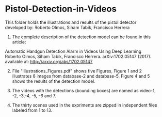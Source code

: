 # Pistol-Detection-in-Videos
This folder holds the illustrations and results of the pistol detector developed by: Roberto Olmos, Siham Tabik, Francisco Herrera


1. The complete description of the detection model can be found in this article:

Automatic Handgun Detection Alarm in Videos Using Deep Learning. Roberto Olmos, Siham Tabik, Francisco Herrera.	arXiv:1702.05147 (2017). available at: http://arxiv.org/abs/1702.05147


2. File "Illustrations_Figures.pdf" shows five Figures, Figure 1 and 2 illustrates 6 images from database-2 and database-5. Figure 4 and 5 shows the results of the detection model.


3. The videos with the detections (bounding boxes) are named as video-1, -2, -3,-4, -5, -6 and 7.  


4. The thirty scenes used in the expriments are zipped in independent files labeled from 1 to 13.
